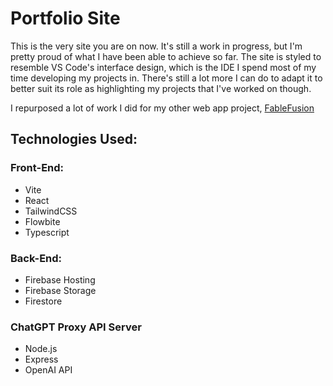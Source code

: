 # Portfolio Site

This is the very site you are on now. It's still a work in progress, but I'm pretty proud of what I have been able to achieve so far. The site is styled to resemble VS Code's interface design, which is the IDE I spend most of my time developing my projects in. There's still a lot more I can do to adapt it to better suit its role as highlighting my projects that I've worked on though.

I repurposed a lot of work I did for my other web app project, [FableFusion](https://fablefusion.tools/)

## Technologies Used:

### Front-End:

-   Vite
-   React
-   TailwindCSS
-   Flowbite
-   Typescript

### Back-End:

-   Firebase Hosting
-   Firebase Storage
-   Firestore

### ChatGPT Proxy API Server

-   Node.js
-   Express
-   OpenAI API
